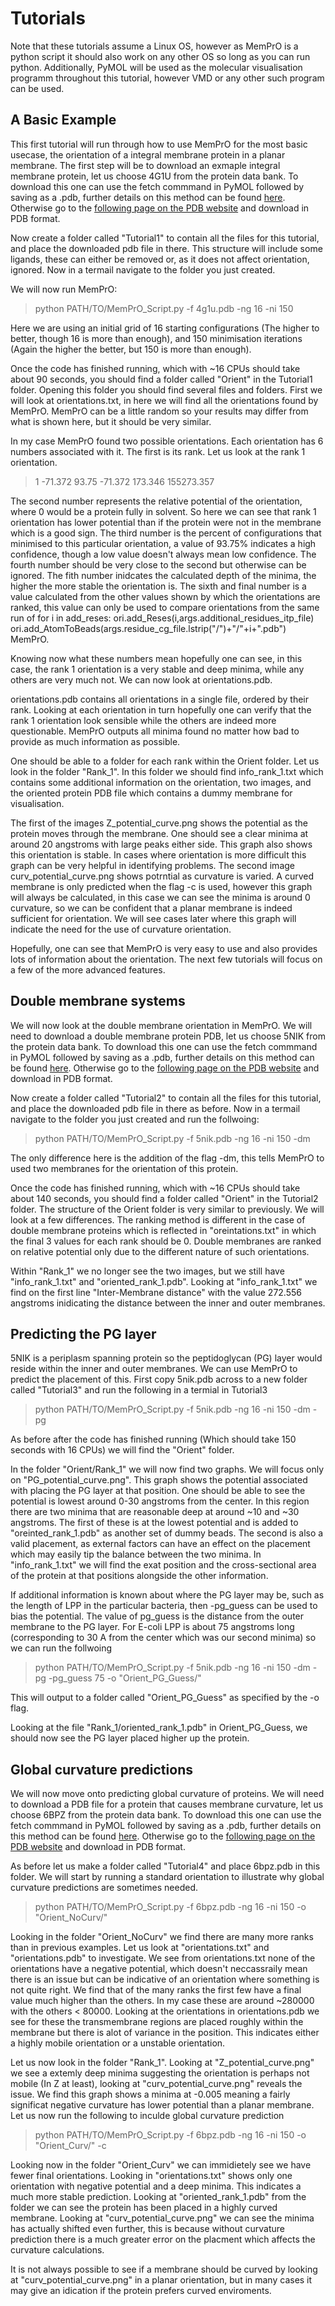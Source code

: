 # Tutorials

Note that these tutorials assume a Linux OS, however as MemPrO is a python script it should also work on any other OS so long as you can run python. Additionally, PyMOL will be used as the molecular visualisation programm throughout this tutorial, however VMD or any other such program can be used.

## A Basic Example


This first tutorial will run through how to use MemPrO for the most basic usecase, the orientation of a integral membrane protein in a planar membrane. The first step will be to download an exmaple integral membrane protein, let us choose 4G1U from the protein data bank. To download this one can use the fetch commmand in PyMOL followed by saving as a .pdb, further details on this method can be found [here](https://pymolwiki.org/index.php/Fetch). Otherwise go to the [following page on the PDB website](https://www.rcsb.org/structure/4g1u) and download in PDB format.

Now create a folder called "Tutorial1" to contain all the files for this tutorial, and place the downloaded pdb file in there. This structure will include some ligands, these can either be removed or, as it does not affect orientation, ignored. Now in a termail navigate to the folder you just created.

We will now run MemPrO:

>python PATH/TO/MemPrO_Script.py -f 4g1u.pdb -ng 16 -ni 150

Here we are using an initial grid of 16 starting configurations (The higher to better, though 16 is more than enough), and 150 minimisation iterations (Again the higher the better, but 150 is more than enough). 

Once the code has finished running, which with ~16 CPUs should take about 90 seconds, you should find a folder called "Orient" in the Tutorial1 folder. Opening this folder you should find several files and folders. First we will look at orientations.txt, in here we will find all the orientations found by MemPrO. MemPrO can be a little random so your results may differ from what is shown here, but it should be very similar. 

In my case MemPrO found two possible orientations. Each orientation has 6 numbers associated with it. The first is its rank. Let us look at the rank 1 orientation. 
> 1    -71.372    93.75    -71.372    173.346    155273.357

The second number represents the relative potential of the orientation, where 0 would be a protein fully in solvent. So here we can see that rank 1 orientation has lower potential than if the protein were not in the membrane which is a good sign. The third number is the percent of configurations that minimised to this particular orientation, a value of 93.75% indicates a high confidence, though a low value doesn't always mean low confidence. The fourth number should be very close to the second but otherwise can be ignored. The fith number inidcates the calculated depth of the minima, the higher the more stable the orientation is. The sixth and final number is a value calculated from the other values shown by which the orientations are ranked, this value can only be used to compare orientations from the same run of		for i in add_reses:
			ori.add_Reses(i,args.additional_residues_itp_file)
			ori.add_AtomToBeads(args.residue_cg_file.lstrip("/")+"/"+i+".pdb") MemPrO.

Knowing now what these numbers mean hopefully one can see, in this case, the rank 1 orientation is a very stable and deep minima, while any others are very much not. We can now look at orientations.pdb.

orientations.pdb contains all orientations in a single file, ordered by their rank. Looking at each orientation in turn hopefully one can verify that the rank 1 orientation look sensible while the others are indeed more questionable. MemPrO outputs all minima found no matter how bad to provide as much information as possible.

One should be able to a folder for each rank within the Orient folder. Let us look in the folder "Rank_1". In this folder we should find info_rank_1.txt which contains some additional information on the orientation, two images, and the oriented protein PDB file which contains a dummy membrane for visualisation.

The first of the images Z_potential_curve.png shows the potential as the protein moves through the membrane. One should see a clear minima at around 20 angstroms with large peaks either side. This graph also shows this orientation is stable. In cases where orientation is more difficult this graph can be very helpful in identifying problems. The second image curv_potential_curve.png shows potrntial as curvature is varied. A curved membrane is only predicted when the flag -c is used, however this graph will always be calculated, in this case we can see the minima is around 0 curvature, so we can be confident that a planar membrane is indeed sufficient for orientation. We will see cases later where this graph will indicate the need for the use of curvature orientation.

Hopefully, one can see that MemPrO is very easy to use and also provides lots of information about the orientation. The next few tutorials will focus on a few of the more advanced features.

## Double membrane systems
We will now look at the double membrane orientation in MemPrO. We will need to download a double membrane protein PDB, let us choose 5NIK from the protein data bank. To download this one can use the fetch commmand in PyMOL followed by saving as a .pdb, further details on this method can be found [here](https://pymolwiki.org/index.php/Fetch). Otherwise go to the [following page on the PDB website](https://www.rcsb.org/structure/5nik) and download in PDB format.

Now create a folder called "Tutorial2" to contain all the files for this tutorial, and place the downloaded pdb file in there as before. Now in a termail navigate to the folder you just created and run the follwoing:
>python PATH/TO/MemPrO_Script.py -f 5nik.pdb -ng 16 -ni 150 -dm

The only difference here is the addition of the flag -dm, this tells MemPrO to used two membranes for the orientation of this protein.

Once the code has finished running, which with ~16 CPUs should take about 140 seconds, you should find a folder called "Orient" in the Tutorial2 folder. The structure of the Orient folder is very similar to previously. We will look at a few differences. The ranking method is different in the case of double membrane proteins which is reflected in "oreintations.txt" in which the final 3 values for each rank should be 0. Double membranes are ranked on relative potential only due to the different nature of such orientations.

Within "Rank_1" we no longer see the two images, but we still have "info_rank_1.txt" and "oriented_rank_1.pdb". Looking at "info_rank_1.txt" we find on the first line "Inter-Membrane distance" with the value 272.556 angstroms inidicating the distance between the inner and outer membranes.

## Predicting the PG layer

5NIK is a periplasm spanning protein so the peptidoglycan (PG) layer would reside within the inner and outer membranes. We can use MemPrO to predict the placement of this. First copy 5nik.pdb across to a new folder called "Tutorial3" and run the following in a termial in Tutorial3
>python PATH/TO/MemPrO_Script.py -f 5nik.pdb -ng 16 -ni 150 -dm -pg

As before after the code has finished running (Which should take 150 seconds with 16 CPUs) we will find the "Orient" folder.

In the folder "Orient/Rank_1" we will now find two graphs. We will focus only on "PG_potential_curve.png". This graph shows the potential associated with placing the PG layer at that position. One should be able to see the potential is lowest around 0-30 angstroms from the center. In this region there are two minima that are reasonable deep at around ~10 and ~30 angstroms. The first of these is at the lowest potential and is added to "oreinted_rank_1.pdb" as another set of dummy beads. The second is also a valid placement, as external factors can have an effect on the placement which may easily tip the balance between the two minima. In "info_rank_1.txt" we will find the exat position and the cross-sectional area of the protein at that positions alongside the other information.

If additional information is known about where the PG layer may be, such as the length of LPP in the particular bacteria, then -pg_guess can be used to bias the potential. The value of pg_guess is the distance from the outer membrane to the PG layer. For E-coli LPP is about 75 angstroms long (corresponding to 30 A from the center which was our second minima) so we can run the follwoing

>python PATH/TO/MemPrO_Script.py -f 5nik.pdb -ng 16 -ni 150 -dm -pg -pg_guess 75 -o "Orient_PG_Guess/"

This will output to a folder called "Orient_PG_Guess" as specified by the -o flag. 

Looking at the file "Rank_1/oriented_rank_1.pdb" in Orient_PG_Guess, we should now see the PG layer placed higher up the protein.

## Global curvature predictions

We will now move onto predicting global curvature of proteins.  We will need to download a PDB file for a protein that causes membrane curvature, let us choose 6BPZ from the protein data bank. To download this one can use the fetch commmand in PyMOL followed by saving as a .pdb, further details on this method can be found [here](https://pymolwiki.org/index.php/Fetch). Otherwise go to the [following page on the PDB website](https://www.rcsb.org/structure/6bpz) and download in PDB format.

As before let us make a folder called "Tutorial4" and place 6bpz.pdb in this folder. We will start by running a standard orientation to illustrate why global curvature predictions are sometimes needed.

>python PATH/TO/MemPrO_Script.py -f 6bpz.pdb -ng 16 -ni 150 -o "Orient_NoCurv/"

Looking in the folder "Orient_NoCurv" we find there are many more ranks than in previous examples. Let us look at "orientations.txt" and "orientations.pdb" to investigate. We see from orientations.txt none of the orientations have a negative potential, which doesn't neccassraily mean there is an issue but can be indicative of an orientation where something is not quite right. We find that of the many ranks the first few have a final value much higher than the others. In my case these are around ~280000 with the others < 80000. Looking at the orientations in orientations.pdb we see for these the transmembrane regions are placed roughly within the membrane but there is alot of variance in the position. This indicates either a highly mobile orientation or a unstable orientation. 

Let us now look in the folder "Rank_1". Looking at "Z_potential_curve.png" we see a extemly deep minima suggesting the orientation is perhaps not mobile (In Z at least), looking at "curv_potential_curve.png" reveals the issue. We find this graph shows a minima at -0.005 meaning a fairly significat negative curvature has lower potential than a planar membrane. Let us now run the following to inculde global curvature prediction

>python PATH/TO/MemPrO_Script.py -f 6bpz.pdb -ng 16 -ni 150 -o "Orient_Curv/" -c

Looking now in the folder "Orient_Curv" we can immidietely see we have fewer final orientations. Looking in "orientations.txt" shows only one orientation with negative potential and a deep minima. This indicates a much more stable prediction. Looking at "oriented_rank_1.pdb" from the folder we can see the protein has been placed in a highly curved membrane. Looking at "curv_potential_curve.png" we can see the minima has actually shifted even further, this is because without curvature prediction there is a much greater error on the placment which affects the curvature calculations.

It is not always possible to see if a membrane should be curved by looking at "curv_potential_curve.png" in a planar orientation, but in many cases it may give an idication if the protein prefers curved enviroments.









